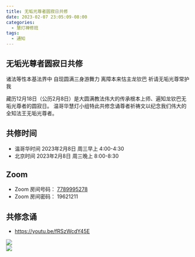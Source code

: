 ```yaml
---
title: 无垢光尊者圆寂日共修
date: 2023-02-07 23:05:09-08:00
categories:
  - 慧灯禅修班
tags:
  - 通知
---
```

## 无垢光尊者圆寂日共修

诸法等性本基法界中 自现圆满三身游舞力 
离障本来怙主龙钦巴 祈请无垢光尊常护我

藏历12月18日（公历2月8日）是大圆满教法伟大的传承根本上师、遍知龙钦巴无垢光尊者的圆寂日。
温哥华慧灯小组特此共修念诵尊者祈祷文以纪念我们伟大的全知法王无垢光尊者。

## 共修时间

- 温哥华时间 2023年2月8日 周三早上 4:00-4:30
- 北京时间 2023年2月8日 周三晚上 8:00-8:30

## Zoom

- Zoom 房间号码： [7789995278](https://us02web.zoom.us/j/7789995278?pwd=VjZmbWJFY2k2K0E5RVB2cTNIQmhqUT09)
- Zoom 房间密码： 19621211

## 共修念诵 

- <https://youtu.be/fRSzWcdY45E>


![](http://huidengchanxiu.net/hdv/f/up/longchengpa_wechat-image_20220219124940.jpg)   
![](http://huidengchanxiu.net/hdv/f/up/全知无垢光尊者祈祷颂.png)